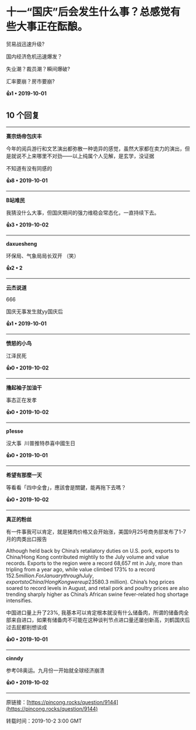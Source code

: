 # 十一“国庆”后会发生什么事？总感觉有些大事正在酝酿。 

贸易战迅速升级?

国内经济危机迅速爆发？

失业潮？裁员潮？瞬间爆破?

汇率要崩？房市要崩? 

**👍1 • 2019-10-01**

## 10 个回复

---
**熹宗炀帝包庆丰**

今年的阅兵游行和文艺演出都弥散一种诡异的感觉，虽然大家都在卖力的演出，但是就说不上来哪里不对劲——以上纯属个人见解，是玄学，没证据

不知道有没有同感的 

**👍8 • 2019-10-01**

---
**B站难民**

我猜没什么大事，但国庆期间的强力维稳会常态化，一直持续下去。 

**👍3 • 2019-10-02**

---
**daxuesheng**

环保局、气象局局长双开 （笑） 

**👍2 • 2**

---
**云杰说道**

666

国庆无事发生就yy国庆后 

**👍1 • 2019-10-01**

---
**愤怒的小鸟**

江泽民死 

**👍0 • 2019-10-02**

---
**撸起袖子加油干**

事态正在发孝 

**👍0 • 2019-10-02**

---
**p1esse**

沒大事  川普推特恭喜中國生日 

**👍0 • 2019-10-01**

---
**希望有那麼一天**

等看看「四中全會」，應該會是關鍵，能再拖下去嗎？ 

**👍0 • 2019-10-02**

---
**真正的粉丝**

有一件事我可以肯定，就是猪肉价格又会开始涨，美国9月25号商务部发布了1-7月的肉类出口报告

Although held back by China’s retaliatory duties on U.S. pork, exports to China/Hong Kong contributed mightily to the July volume and value records. Exports to the region were a record 68,657 mt in July, more than tripling from a year ago, while value climbed 173% to a record $152.5 million. For January through July, exports to China/Hong Kong were up 23% in volume (292,666 mt) and 3% in value ($580.3 million). China’s hog prices soared to record levels in August, and retail pork and poultry prices are also trending sharply higher as China’s African swine fever-related hog shortage intensifies.

中国进口量上升了23%, 我基本可以肯定根本就没有什么储备肉，所谓的储备肉全部来自进口，如果有储备肉不可能在这种谈判节点进口量还屡创新高，刘鹤国庆后过去屁都别想谈成 

**👍0 • 2019-10-01**

---
**cinndy**

参考08奥运。九月份一开始就全球经济崩溃 

**👍0 • 2019-10-02**

---
原链接：[https://pincong.rocks/question/9144](https://pincong.rocks/question/9144)

转载时间：2019-10-2 3:00 GMT